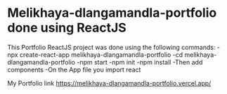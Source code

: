 # Melikhaya-dlangamandla-portfolio done using ReactJS

This Portfolio ReactJS project was done using the following commands:
-npx create-react-app melikhaya-dlangamandla-portfolio
-cd melikhaya-dlangamandla-portfolio
-npm start 
-npm init
-npm install
-Then add components
-On the App file you import react


My Portfolio link https://melikhaya-dlangamandla-portfolio.vercel.app/
